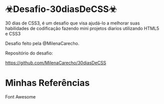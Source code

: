 # ☣Desafio-30diasDeCSS☣
 30 dias de CSS3, é um desafio que visa ajudá-lo a melhorar suas habilidades de codificação fazendo mini projetos diarios utilizando HTML5 e CSS3

 Desafio feito pela @MilenaCarecho.

 Repositório do desafio:
 
 https://github.com/MilenaCarecho/30diasDeCSS


 # Minhas Referências

 <p>Font Awesome
 <a href="https://fontawesome.com/"></a>
 </p> 
